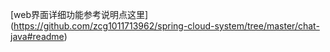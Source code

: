 [web界面详细功能参考说明点这里] (https://github.com/zcg1011713962/spring-cloud-system/tree/master/chat-java#readme)


